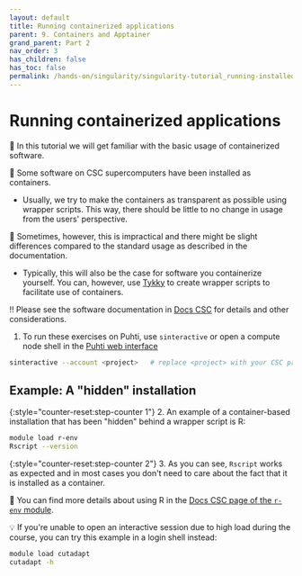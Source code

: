 ```yaml
---
layout: default
title: Running containerized applications
parent: 9. Containers and Apptainer
grand_parent: Part 2
nav_order: 3
has_children: false
has_toc: false
permalink: /hands-on/singularity/singularity-tutorial_running-installed.html
---
```


# Running containerized applications

💬 In this tutorial we will get familiar with the basic usage of containerized software.

💭 Some software on CSC supercomputers have been installed as containers.

- Usually, we try to make the containers as transparent as possible using wrapper scripts. This way, there should be little to no change in usage from the users' perspective.

💭 Sometimes, however, this is impractical and there might be slight differences compared to the standard usage as described in the documentation.

- Typically, this will also be the case for software you containerize yourself. You can, however, use [Tykky](https://docs.csc.fi/computing/containers/tykky/) to create wrapper scripts to facilitate use of containers.

‼️ Please see the software documentation in [Docs CSC](https://docs.csc.fi/apps/) for details and other considerations.

1. To run these exercises on Puhti, use `sinteractive` or open a compute node shell in the [Puhti web interface](https://www.puhti.csc.fi)

```bash
sinteractive --account <project>   # replace <project> with your CSC project, e.g. project_2001234
```

## Example: A "hidden" installation

{:style="counter-reset:step-counter 1"}
2. An example of a container-based installation that has been "hidden" behind a wrapper script is R:

```bash
module load r-env
Rscript --version
```

{:style="counter-reset:step-counter 2"}
3. As you can see, `Rscript` works as expected and in most cases you don't need to care about the fact that it is installed as a container.

💭 You can find more details about using R in the [Docs CSC page of the `r-env` module](https://docs.csc.fi/apps/r-env/).

💡 If you're unable to open an interactive session due to high load during the course, you can try this example in a login shell instead:

```bash
module load cutadapt
cutadapt -h
```
